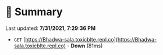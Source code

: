 # 📖 Summary
Last updated: **7/31/2021, 7:29:36 PM**

- `GET` [https://Bhadwa-sala.toxicblte.repl.co](https://Bhadwa-sala.toxicblte.repl.co) - **Down** (81ms)
